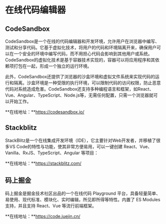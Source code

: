 # 在线代码编辑器

## CodeSandbox

CodeSandbox是一个在线的代码编辑器和开发环境，允许用户在浏览器中编写、测试和分享代码。它基于虚拟化技术，将用户的代码和环境隔离开来，确保用户可以在一个安全的环境中编写代码，而不用担心代码会影响到其他用户或系统。CodeSandbox的虚拟化技术是基于容器技术实现的，容器可以将应用程序和其依赖项打包在一起，形成一个独立的运行环境。

此外，CodeSandbox还提供了浏览器的沙盒环境和虚拟文件系统来实现代码的运行和隔离。沙盒环境是一种受限的执行环境，可以限制代码的访问权限，防止恶意代码对系统造成危害。CodeSandbox还支持多种编程语言和框架，如React、Vue、Angular、TypeScript、Node.js等，无需任何配置，只需一个浏览器就可以开始工作。

**在线地址：**https://codesandbox.io/

## Stackblitz

StackBlitz是一个在线集成开发环境（IDE），它主要针对Web开发者，并移植了很多VS Code的特性与功能，使其非常方便易用，可以一键创建 React、Vue、Vanilla、RxJS、TypeScript、Angular 等项目：

**在线地址：**https://stackblitz.com/

## 码上掘金

码上掘金是掘金技术社区出品的一个在线代码 Playground 平台，具备轻量简单、易使用、现代标准、模块化、实时编辑，所见即所得等特性。内置了 ES Modules 支持，并且支持 React、Vue 等流行前端框架。

**在线地址：**https://code.juejin.cn/